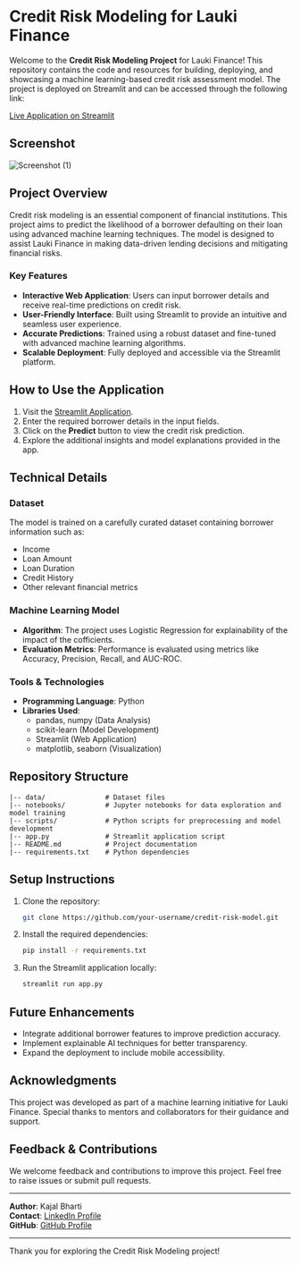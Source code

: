 # Credit Risk Modeling for Lauki Finance

Welcome to the **Credit Risk Modeling Project** for Lauki Finance! This repository contains the code and resources for building, deploying, and showcasing a machine learning-based credit risk assessment model. The project is deployed on Streamlit and can be accessed through the following link:

[Live Application on Streamlit](https://kajal-credit-risk-model-ml-project2.streamlit.app)

## Screenshot 

![Screenshot (1)](https://github.com/user-attachments/assets/14ad29e8-0df8-430f-ace0-8d1fac33ea8d)


## Project Overview

Credit risk modeling is an essential component of financial institutions. This project aims to predict the likelihood of a borrower defaulting on their loan using advanced machine learning techniques. The model is designed to assist Lauki Finance in making data-driven lending decisions and mitigating financial risks.

### Key Features
- **Interactive Web Application**: Users can input borrower details and receive real-time predictions on credit risk.
- **User-Friendly Interface**: Built using Streamlit to provide an intuitive and seamless user experience.
- **Accurate Predictions**: Trained using a robust dataset and fine-tuned with advanced machine learning algorithms.
- **Scalable Deployment**: Fully deployed and accessible via the Streamlit platform.

## How to Use the Application
1. Visit the [Streamlit Application](https://kajal-credit-risk-model-ml-project2.streamlit.app).
2. Enter the required borrower details in the input fields.
3. Click on the **Predict** button to view the credit risk prediction.
4. Explore the additional insights and model explanations provided in the app.

## Technical Details

### Dataset
The model is trained on a carefully curated dataset containing borrower information such as:
- Income
- Loan Amount
- Loan Duration
- Credit History
- Other relevant financial metrics

### Machine Learning Model
- **Algorithm**: The project uses Logistic Regression for explainability of the impact of the cofficients.
- **Evaluation Metrics**: Performance is evaluated using metrics like Accuracy, Precision, Recall, and AUC-ROC.

### Tools & Technologies
- **Programming Language**: Python
- **Libraries Used**:
  - pandas, numpy (Data Analysis)
  - scikit-learn (Model Development)
  - Streamlit (Web Application)
  - matplotlib, seaborn (Visualization)

## Repository Structure
```plaintext
|-- data/               # Dataset files
|-- notebooks/          # Jupyter notebooks for data exploration and model training
|-- scripts/            # Python scripts for preprocessing and model development
|-- app.py              # Streamlit application script
|-- README.md           # Project documentation
|-- requirements.txt    # Python dependencies
```

## Setup Instructions
1. Clone the repository:
   ```bash
   git clone https://github.com/your-username/credit-risk-model.git
   ```
2. Install the required dependencies:
   ```bash
   pip install -r requirements.txt
   ```
3. Run the Streamlit application locally:
   ```bash
   streamlit run app.py
   ```

## Future Enhancements
- Integrate additional borrower features to improve prediction accuracy.
- Implement explainable AI techniques for better transparency.
- Expand the deployment to include mobile accessibility.

## Acknowledgments
This project was developed as part of a machine learning initiative for Lauki Finance. Special thanks to mentors and collaborators for their guidance and support.

## Feedback & Contributions
We welcome feedback and contributions to improve this project. Feel free to raise issues or submit pull requests.

---

**Author**: Kajal Bharti  
**Contact**: [LinkedIn Profile](https://www.linkedin.com/in/kajal-bharti-973a24287/)  
**GitHub**: [GitHub Profile](https://github.com/kajalb24/)

---

Thank you for exploring the Credit Risk Modeling project!

